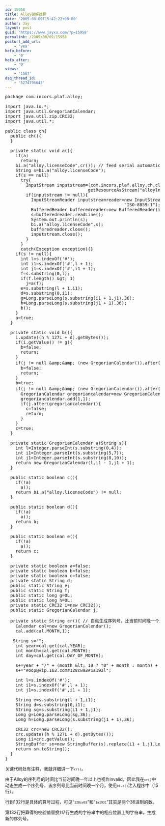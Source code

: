 ```yaml
---
id: 15958
title: Alloy破解过程
date: '2005-08-09T15:42:22+08:00'
author: Jay
layout: post
guid: 'https://www.jayxu.com/?p=15958'
permalink: /2005/08/09/15958
posturl_add_url:
    - 'yes'
hefo_before:
    - '0'
hefo_after:
    - '0'
views:
    - '1587'
dsq_thread_id:
    - '5274796643'
---
```


<!-- wp:enlighter/codeblock {"language":"java"} -->
<pre class="EnlighterJSRAW" data-enlighter-language="java" data-enlighter-theme="" data-enlighter-highlight="" data-enlighter-linenumbers="" data-enlighter-lineoffset="" data-enlighter-title="" data-enlighter-group="">package com.incors.plaf.alloy;
 
import java.io.*;
import java.util.GregorianCalendar;
import java.util.zip.CRC32;
import java.util.*;

public class ch{
  public ch(){
  }

  private static void a(){
    if(a)
      return;
    bi.a("alloy.licenseCode",cr()); // feed serial automatically
    String s=bi.a("alloy.licenseCode");
    if(s == null)
      try{
        InputStream inputstream=(com.incors.plaf.alloy.ch.class).getClassLoader().
                                getResourceAsStream("alloylnf.lic");
        if(inputstream != null){
          InputStreamReader inputstreamreader=new InputStreamReader(inputstream,
                                              "ISO-8859-1");
          BufferedReader bufferedreader=new BufferedReader(inputstreamreader);
          s=bufferedreader.readLine();
          System.out.println(s);
          bi.a("alloy.licenseCode",s);
          bufferedreader.close();
          inputstream.close();
        }
      }
      catch(Exception exception){}
    if(s != null){
      int l=s.indexOf('#');
      int i1=s.indexOf('#',l + 1);
      int j1=s.indexOf('#',i1 + 1);
      f=s.substring(0,l);
      if(f.length() &amp;gt; 1)
        j=a(f);
      e=s.substring(l + 1,i1);
      d=s.substring(0,i1);
      g=Long.parseLong(s.substring(i1 + 1,j1),36);
      h=Long.parseLong(s.substring(j1 + 1),36);
      b();
    }
    a=true;
  }

  private static void b(){
    i.update((h % 127L + d).getBytes());
    if(i.getValue() != g){
      b=false;
      return;
    }
    if(j != null &amp;amp;&amp;amp; (new GregorianCalendar()).after(j)){ // 试用号过期
      b=false;
      return;
    }
    b=true;
    if(j != null &amp;amp;&amp;amp; (new GregorianCalendar()).after(new GregorianCalendar(2003,7,12))){ // 如果使用期大于1年
      GregorianCalendar gregoriancalendar=new GregorianCalendar();
      gregoriancalendar.add(1,1);
      if(j.after(gregoriancalendar)){
        c=false;
        return;
      }
    }
    c=true;
  }

  private static GregorianCalendar a(String s){
    int l=Integer.parseInt(s.substring(0,4));
    int i1=Integer.parseInt(s.substring(5,7));
    int j1=Integer.parseInt(s.substring(8,10));
    return new GregorianCalendar(l,i1 - 1,j1 + 1);
  }

  public static boolean c(){
    if(!a)
      a();
    return bi.a("alloy.licenseCode") != null;
  }

  public static boolean d(){
    if(!a)
      a();
    return b;
  }

  public static boolean e(){
    if(!a)
      a();
    return c;
  }

  private static boolean a=false;
  private static boolean b=false;
  private static boolean c=false;
  private static String d;
  public static String e;
  public static String f;
  public static long g=0L;
  public static long h=0L;
  private static CRC32 i=new CRC32();
  public static GregorianCalendar j;

  private static String cr(){ // 自动生成序列号，比当前时间晚一个月
    Calendar cal=new GregorianCalendar();
    cal.add(cal.MONTH,1);

   String s="";
    int year=cal.get(cal.YEAR);
    int month=cal.get(cal.MONTH);
    int day=cal.get(cal.DAY_OF_MONTH);

    s+=year + "/" + (month &amp;lt; 10 ? "0" + month : month) + "/" + (day &amp;lt; 10 ? "0" + day : day);
    s+="#oop@vip.163.com#128cw93#1a193l";

    int l=s.indexOf('#');
    int i1=s.indexOf('#',l + 1);
    int j1=s.indexOf('#',i1 + 1);

    String e=s.substring(l + 1,i1);
    String d=s.substring(0,i1);
    String sg=s.substring(i1 + 1,j1);
    Long g=Long.parseLong(sg,36);
    Long h=Long.parseLong(s.substring(j1 + 1),36);

    CRC32 crc=new CRC32();
    crc.update((h % 127L + d).getBytes());
    Long ii=crc.getValue();
    StringBuffer sn=new StringBuffer(s).replace(i1 + 1,j1,Long.toString(ii,36));
    return sn.toString();
  }
}
</pre>
<!-- /wp:enlighter/codeblock -->

<!-- wp:paragraph -->
<p>关键代码处有注释，我就详细讲一下<code><code data-enlighter-language="generic" class="EnlighterJSRAW">cr()</code></code>。</p>
<!-- /wp:paragraph -->

<!-- wp:paragraph -->
<p>由于Alloy的序列号的时间比当前时间晚一年以上也视作invalid，因此我在<code><code data-enlighter-language="generic" class="EnlighterJSRAW">cr()</code></code>中动态生成一个序列号，该序列号比当前时间晚一个月，使用<code><code data-enlighter-language="generic" class="EnlighterJSRAW">bi.a()</code></code>注入程序中（15行）。</p>
<!-- /wp:paragraph -->

<!-- wp:paragraph -->
<p>行到132行是具体的算号过程，可见“<code><code data-enlighter-language="generic" class="EnlighterJSRAW">128cw93</code></code>”和“<code><code data-enlighter-language="generic" class="EnlighterJSRAW">1a1931</code></code>”其实是两个36进制的数。</p>
<!-- /wp:paragraph -->

<!-- wp:paragraph -->
<p>第132行把算得的校验值替换117行生成的字符串中的相应位置上的字符串，生成新的序列号。</p>
<!-- /wp:paragraph -->